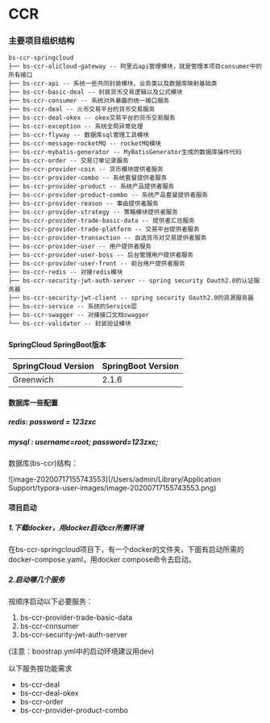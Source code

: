 # CCR

### 主要项目组织结构

```
bs-ccr-springcloud
├── bs-ccr-aliCloud-gateway -- 阿里云api管理模块，就是管理本项目consumer中的所有接口
├── bs-ccr-api -- 系统一些共同封装模块，业务类以及数据库映射基础类
├── bs-ccr-basic-deal -- 封装货币交易逻辑以及公式模块
├── bs-ccr-consumer -- 系统对外暴露的统一接口服务
├── bs-ccr-deal -- 火币交易平台的货币交易服务
├── bs-ccr-deal-okex -- okex交易平台的货币交易服务
├── bs-ccr-exception -- 系统全局异常处理
├── bs-ccr-flyway -- 数据库sql管理工具模块
├── bs-ccr-message-rocketMQ -- rocketMQ模块
├── bs-ccr-mybatis-generator -- MyBatisGenerator生成的数据库操作代码
├── bs-ccr-order -- 交易订单记录服务
├── bs-ccr-provider-coin -- 货币模块提供者服务
├── bs-ccr-provider-combo -- 系统套餐提供者服务
├── bs-ccr-provider-product -- 系统产品提供者服务
├── bs-ccr-provider-product-combo -- 系统产品套餐提供者服务
├── bs-ccr-provider-reason -- 事由提供者服务
├── bs-ccr-provider-strategy -- 策略模块提供者服务
├── bs-ccr-provider-trade-basic-data -- 提供者汇总服务
├── bs-ccr-provider-trade-platform -- 交易平台提供者服务
├── bs-ccr-provider-transaction -- 自选货币对交易提供者服务
├── bs-ccr-provider-user -- 用户提供者服务
├── bs-ccr-provider-user-boss -- 后台管理用户提供者服务
├── bs-ccr-provider-user-front -- 前台用户提供者服务
├── bs-ccr-redis -- 对接redis模块
├── bs-ccr-security-jwt-auth-server -- spring security Oauth2.0的认证服务器
├── bs-ccr-security-jwt-client -- spring security Oauth2.0的资源服务器
├── bs-ccr-service -- 系统的Service层
├── bs-ccr-swagger -- 对接接口文档swagger
└── bs-ccr-validator -- 封装验证模块
```

##### 

#### SpringCloud SpringBoot版本

| SpringCloud Version | SpringBoot Version |
| ------------------- | ------------------ |
| Greenwich           | 2.1.6              |

#### 数据库一些配置

##### redis: password = 123zxc

##### mysql : username=root; password=123zxc;

数据库(bs-ccr)结构：

![image-20200717155743553](/Users/admin/Library/Application Support/typora-user-images/image-20200717155743553.png)

#### 项目启动

##### 1.下载docker，用docker启动ccr所需环境

在bs-ccr-springcloud项目下，有一个docker的文件夹，下面有启动所需的docker-compose.yaml，用docker compose命令去启动。

##### 2.启动哪几个服务

按顺序启动以下必要服务：

1. bs-ccr-provider-trade-basic-data
2. bs-ccr-consumer
3. bs-ccr-security-jwt-auth-server

(注意：boostrap.yml中的启动环境建议用dev)

以下服务按功能需求

- bs-ccr-deal
- bs-ccr-deal-okex
- bs-ccr-order
- bs-ccr-provider-product-combo